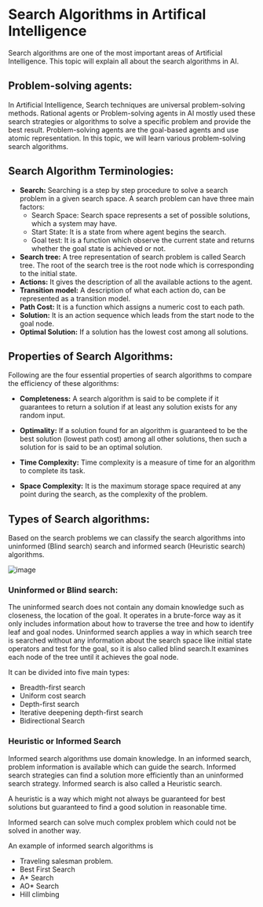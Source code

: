 # Search Algorithms in Artifical Intelligence
Search algorithms are one of the most important areas of Artificial Intelligence. This topic will explain all about the search algorithms in AI.

## Problem-solving agents:
In Artificial Intelligence, Search techniques are universal problem-solving methods. Rational agents or Problem-solving agents in AI mostly used these search strategies or algorithms to solve a specific problem and provide the best result. Problem-solving agents are the goal-based agents and use atomic representation. In this topic, we will learn various problem-solving search algorithms.

## Search Algorithm Terminologies:
- **Search:** Searching is a step by step procedure to solve a search problem in a given search space. A search problem can have three main factors:
    - Search Space: Search space represents a set of possible solutions, which a system may have.
    - Start State: It is a state from where agent begins the search.
    - Goal test: It is a function which observe the current state and returns whether the goal state is achieved or not.
- **Search tree:** A tree representation of search problem is called Search tree. The root of the search tree is the root node which is corresponding to the initial state.
- **Actions:** It gives the description of all the available actions to the agent.
- **Transition model:** A description of what each action do, can be represented as a transition model.
- **Path Cost:** It is a function which assigns a numeric cost to each path.
- **Solution:** It is an action sequence which leads from the start node to the goal node.
- **Optimal Solution:** If a solution has the lowest cost among all solutions.

## Properties of Search Algorithms:
Following are the four essential properties of search algorithms to compare the efficiency of these algorithms:

- **Completeness:** A search algorithm is said to be complete if it guarantees to return a solution if at least any solution exists for any random input.

- **Optimality:** If a solution found for an algorithm is guaranteed to be the best solution (lowest path cost) among all other solutions, then such a solution for is said to be an optimal solution.

- **Time Complexity:** Time complexity is a measure of time for an algorithm to complete its task.

- **Space Complexity:** It is the maximum storage space required at any point during the search, as the complexity of the problem.

## Types of Search algorithms:
Based on the search problems we can classify the search algorithms into uninformed (Blind search) search and informed search (Heuristic search) algorithms.

![image](https://user-images.githubusercontent.com/101783688/222880477-381446e6-78b1-463e-a62d-2430d8c8356d.png)

### Uninformed or Blind search:
The uninformed search does not contain any domain knowledge such as closeness, the location of the goal. It operates in a brute-force way as it only includes information about how to traverse the tree and how to identify leaf and goal nodes. Uninformed search applies a way in which search tree is searched without any information about the search space like initial state operators and test for the goal, so it is also called blind search.It examines each node of the tree until it achieves the goal node.

It can be divided into five main types:
- Breadth-first search
- Uniform cost search
- Depth-first search
- Iterative deepening depth-first search
- Bidirectional Search

### Heuristic or Informed Search
Informed search algorithms use domain knowledge. In an informed search, problem information is available which can guide the search. Informed search strategies can find a solution more efficiently than an uninformed search strategy. Informed search is also called a Heuristic search.

A heuristic is a way which might not always be guaranteed for best solutions but guaranteed to find a good solution in reasonable time.

Informed search can solve much complex problem which could not be solved in another way.

An example of informed search algorithms is 
- Traveling salesman problem.
- Best First Search
- A* Search
- AO* Search
- Hill climbing
